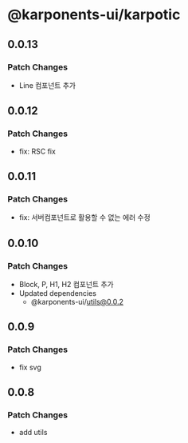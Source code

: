 # @karponents-ui/karpotic

## 0.0.13

### Patch Changes

- Line 컴포넌트 추가

## 0.0.12

### Patch Changes

- fix: RSC fix

## 0.0.11

### Patch Changes

- fix: 서버컴포넌트로 활용할 수 없는 에러 수정

## 0.0.10

### Patch Changes

- Block, P, H1, H2 컴포넌트 추가
- Updated dependencies
  - @karponents-ui/utils@0.0.2

## 0.0.9

### Patch Changes

- fix svg

## 0.0.8

### Patch Changes

- add utils
